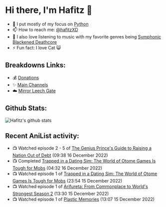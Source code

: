 # Hi there, I'm Hafitz 👋
- 🐍 I put mostly of my focus on [Python](https://python.org)
- 📫 How to reach me: [@hafitzXD](https://t.me/hafitzXD)
- 🎵 I also love listening to music with my favorite genres being [Symphonic Blackened Deathcore](https://youtu.be/qyYmS_iBcy4)
- ⚡ Fun fact: I love Cat 😺

## Breakdowns Links:
- 💰 [Donations](https://t.me/TheBreakdowns/2)
- ✨ [Main Channels](https://t.me/TheBreakdowns)
- ☁️ [Mirror Leech Gate](https://t.me/BreakdownsGate)

## Github Stats:
![Hafitz's github stats](https://github-readme-stats.vercel.app/api?username=breakdowns&show_icons=true&count_private=true&bg_color=00000000&text_color=777)

## Recent AniList activity:
<!-- ANILIST_ACTIVITY:start -->

-   📺 Watched episode 2 - 5 of [The Genius Prince's Guide to Raising a Nation Out of Debt](https://anilist.co/anime/129190) (09:38 16 December 2022)
-   📺 Completed [Trapped in a Dating Sim: The World of Otome Games Is Tough for Mobs](https://anilist.co/anime/142074) (04:32 16 December 2022)
-   📺 Watched episode 1 of [Trapped in a Dating Sim: The World of Otome Games Is Tough for Mobs](https://anilist.co/anime/142074) (23:54 15 December 2022)
-   📺 Watched episode 1 of [Arifureta: From Commonplace to World's Strongest Season 2](https://anilist.co/anime/112323) (13:30 15 December 2022)
-   📺 Watched episode 1 of [Plastic Memories](https://anilist.co/anime/20872) (13:07 15 December 2022)

<!-- ANILIST_ACTIVITY:end -->
